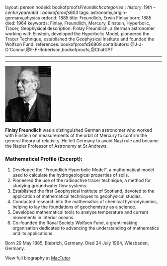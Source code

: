layout: person
nodeid: bookofproofs$Freundlich
categories: history,19th-century
parentid: bookofproofs$603
tags: astronomy,origin-germany,physics
orderid: 1885
title: Freundlich, Erwin Finlay
born: 1885
died: 1964
keywords: Finlay, Freundlich, Mercury, Einstein, Hyperbolic, Tracer, Geophysical
description: Finlay Freundlich, a German astronomer working with Einstein, developed the Hyperbolic Model, pioneered the Tracer Technique, established the Geophysical Institute and founded the Wolfson Fund.
references: bookofproofs$6909
contributors: @J-J-O'Connor,@E-F-Robertson,bookofproofs,@ChatGPT

---



---

![Freundlich.jpg](https://github.com/bookofproofs/bookofproofs.github.io/blob/main/_sources/_assets/images/portraits/Freundlich.jpg?raw=true)

**Finlay Freundlich** was a distinguished German astronomer who worked with Einstein on measurements of the orbit of Mercury to confirm the general theory of relativity. He left Germany to avoid Nazi rule and became the Napier Professor of Astronomy at St Andrews. 

### Mathematical Profile (Excerpt):
1. Developed the "Freundlich Hyperbolic Model", a mathematical model used to calculate the hydrogeological properties of soils.
2. Pioneered the use of the radioactive tracer technique, a method for studying groundwater flow systems.
3. Established the first Geophysical Institute of Scotland, devoted to the application of mathematical techniques to geophysical studies.
4. Conducted research into the mathematics of chemical hydrodynamics, helping to lay the foundations of geochemistry as a science. 
5. Developed mathematical tools to analyse temperature and current movements in interior oceans.
6. Co-founded the Royal Society Wolfson Fund, a grant-making organisation dedicated to advancing the understanding of mathematics and its applications.

Born 29 May 1885, Biebrich, Germany. Died 24 July 1964, Wiesbaden, Germany.

View full biography at [MacTutor](https://mathshistory.st-andrews.ac.uk/Biographies/Freundlich/)
